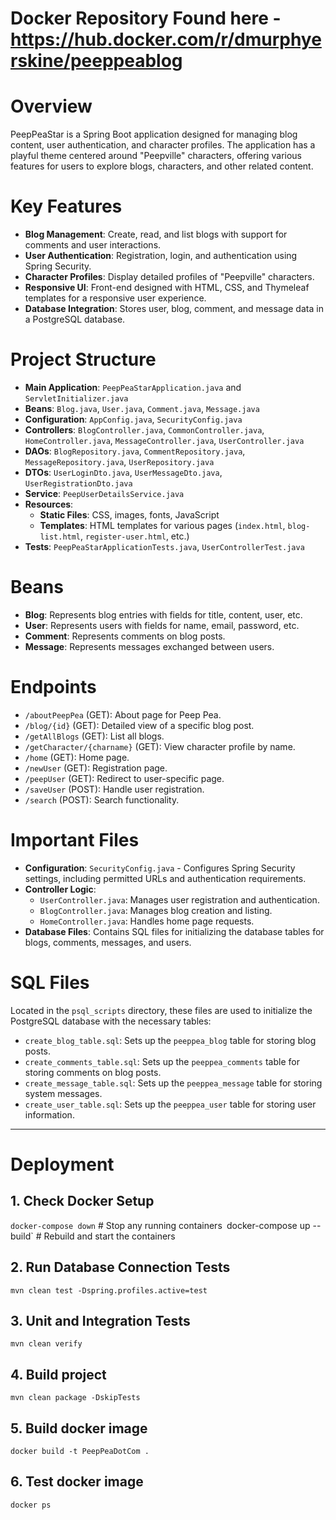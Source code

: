 # Docker Repository Found here - https://hub.docker.com/r/dmurphyerskine/peeppeablog


# Overview
PeepPeaStar is a Spring Boot application designed for managing blog content, user authentication, and character profiles. The application has a playful theme centered around "Peepville" characters, offering various features for users to explore blogs, characters, and other related content.


# Key Features
- **Blog Management**: Create, read, and list blogs with support for comments and user interactions.
- **User Authentication**: Registration, login, and authentication using Spring Security.
- **Character Profiles**: Display detailed profiles of "Peepville" characters.
- **Responsive UI**: Front-end designed with HTML, CSS, and Thymeleaf templates for a responsive user experience.
- **Database Integration**: Stores user, blog, comment, and message data in a PostgreSQL database.


# Project Structure
- **Main Application**: `PeepPeaStarApplication.java` and `ServletInitializer.java`
- **Beans**: `Blog.java`, `User.java`, `Comment.java`, `Message.java`
- **Configuration**: `AppConfig.java`, `SecurityConfig.java`
- **Controllers**: `BlogController.java`, `CommonController.java`, `HomeController.java`, `MessageController.java`, `UserController.java`
- **DAOs**: `BlogRepository.java`, `CommentRepository.java`, `MessageRepository.java`, `UserRepository.java`
- **DTOs**: `UserLoginDto.java`, `UserMessageDto.java`, `UserRegistrationDto.java`
- **Service**: `PeepUserDetailsService.java`
- **Resources**:
  - **Static Files**: CSS, images, fonts, JavaScript
  - **Templates**: HTML templates for various pages (`index.html`, `blog-list.html`, `register-user.html`, etc.)
- **Tests**: `PeepPeaStarApplicationTests.java`, `UserControllerTest.java`


# Beans
- **Blog**: Represents blog entries with fields for title, content, user, etc.
- **User**: Represents users with fields for name, email, password, etc.
- **Comment**: Represents comments on blog posts.
- **Message**: Represents messages exchanged between users.

# Endpoints
- `/aboutPeepPea` (GET): About page for Peep Pea.
- `/blog/{id}` (GET): Detailed view of a specific blog post.
- `/getAllBlogs` (GET): List all blogs.
- `/getCharacter/{charname}` (GET): View character profile by name.
- `/home` (GET): Home page.
- `/newUser` (GET): Registration page.
- `/peepUser` (GET): Redirect to user-specific page.
- `/saveUser` (POST): Handle user registration.
- `/search` (POST): Search functionality.


# Important Files
- **Configuration**: `SecurityConfig.java` - Configures Spring Security settings, including permitted URLs and authentication requirements.
- **Controller Logic**:
  - `UserController.java`: Manages user registration and authentication.
  - `BlogController.java`: Manages blog creation and listing.
  - `HomeController.java`: Handles home page requests.
- **Database Files**: Contains SQL files for initializing the database tables for blogs, comments, messages, and users.


# SQL Files
Located in the `psql_scripts` directory, these files are used to initialize the PostgreSQL database with the necessary tables:
- `create_blog_table.sql`: Sets up the `peeppea_blog` table for storing blog posts.
- `create_comments_table.sql`: Sets up the `peeppea_comments` table for storing comments on blog posts.
- `create_message_table.sql`: Sets up the `peeppea_message` table for storing system messages.
- `create_user_table.sql`: Sets up the `peeppea_user` table for storing user information.


---

# Deployment

## 1. Check Docker Setup

`docker-compose down` # Stop any running containers`
`docker-compose up --build` # Rebuild and start the containers

## 2. Run Database Connection Tests

`mvn clean test -Dspring.profiles.active=test`

## 3. Unit and Integration Tests

`mvn clean verify`

## 4. Build project

`mvn clean package -DskipTests`

## 5. Build docker image

`docker build -t PeepPeaDotCom .`

## 6. Test docker image 

`docker ps`
